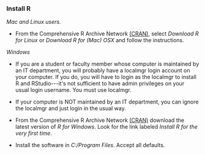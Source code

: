 ### Install R

*Mac and Linux users.*

-   From the Comprehensive R Archive Network [(CRAN)](http://cran.us.r-project.org/), select *Download R for Linux* or *Download R for (Mac) OSX* and follow the instructions.

*Windows*

-   If you are a student or faculty member whose computer is maintained by an IT department, you will probably have a localmgr login account on your computer. If you do, you will have to login as the localmgr to install R and RStudio---it's not sufficient to have admin privileges on your usual login username. You must use localmgr.

-   If your computer is NOT maintained by an IT department, you can ignore the localmgr and just login in the usual way.

-   From the Comprehensive R Archive Network [(CRAN)](http://cran.us.r-project.org/) download the latest version of *R for Windows*. Look for the link labeled *Install R for the very first time*.

-   Install the software in *C:/Program Files*. Accept all defaults.
